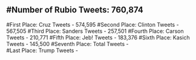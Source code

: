 #Number of Rubio Tweets: 760,874
---
#First Place: Cruz Tweets - 574,595
#Second Place: Clinton Tweets - 567,505
#Third Place: Sanders Tweets - 257,501
#Fourth Place: Carson Tweets - 210,771
#Fifth Place: Jeb! Tweets - 183,376
#Sixth Place: Kasich Tweets - 145,500
#Seventh Place: Total Tweets -  
#Last Place: Trump Tweets - 
